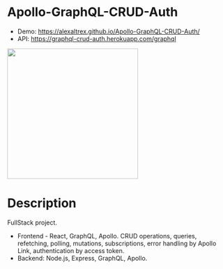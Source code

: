 # Apollo-GraphQL-CRUD-Auth
* Demo: https://alexaltrex.github.io/Apollo-GraphQL-CRUD-Auth/
* API: https://graphql-crud-auth.herokuapp.com/graphql

<img src="https://user-images.githubusercontent.com/56224288/192983775-5682d0e4-863a-46d7-8505-5f317ab51ab3.jpg" height="300">

# Description
FullStack project. 
* Frontend - React, GraphQL, Apollo. CRUD operations, queries, refetching, polling, mutations, subscriptions, error handling by Apollo Link, authentication by access token.
* Backend: Node.js, Express, GraphQL, Apollo.
